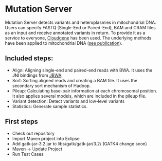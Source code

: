 # Mutation Server

Mutation Server detects variants and heteroplasmies in mitochondrial DNA. Users can specify FASTQ (Single-End or Paired-End), BAM and CRAM files as an input and receive annotated variants in return. To provide it as a service to everyone, [Cloudgene](http://cloudgene.uibk.ac.at) has been used. The underlying methods have been applied to mitochondrial DNA ([see publication](http://nar.oxfordjournals.org/content/early/2016/04/15/nar.gkw247.full)).

## Included steps:

* Align: Aligning single-end and paired-end reads with BWA. It uses the JNI bindings from [JBWA](https://github.com/lindenb/jbwa). 
* Sort: Sorting aligned reads and creating a BAM file. It uses the secondary sort mechanism of Hadoop. 
* Pileup: Calculating base-pair information at each chromosomal position. It also applies several models, which are included in the pileup file.
* Variant detection: Detect variants and low-level variants
* Statistics: Generate sample statistics.

## First steps

* Check out repository  
* Import Maven project into Eclipse
* Add gatk-jar-3.2.jar to libs/gatk/gatk-jar/3.2/ (GATK4 change soon)
* Maven -> Update Project
* Run Test Cases
